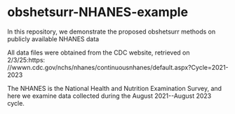 # obshetsurr-NHANES-example
In this repository, we demonstrate the proposed obshetsurr methods on publicly available NHANES data

All data files were obtained from the CDC website, retrieved on 2/3/25:https: //wwwn.cdc.gov/nchs/nhanes/continuousnhanes/default.aspx?Cycle=2021-2023

The NHANES is the National Health and Nutrition Examination Survey, and here we examine data collected during the August 2021--August 2023 cycle. 
